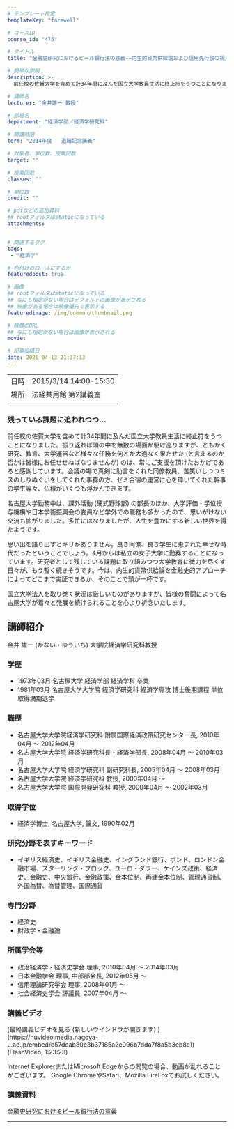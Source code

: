 ```yaml
---
# テンプレート指定
templateKey: "farewell"

# コースID
course_id: "475"

# タイトル
title: "金融史研究におけるピール銀行法の意義-−内生的貨幣供給論および信用先行説の視点を取り込んで−"

# 簡単な説明
description: >-
  前任校の佐賀大学を含めて計34年間に及んだ国立大学教員生活に終止符をうつことになりました。振り返れば頭の中を無数の場面が駆け巡りますが、ともかく研究、教育、大学運営など様々な任務を何とか大過なく果たせた (と言えるのか否かは皆様にお任せせねばなりませんが) のは、常にご支援を頂けたおかげであると感謝しています。会議の場で真剣に助言をくれた同僚教員、苦笑いしつつミスのしりぬぐいをしてくれた事務の ....

# 講師名
lecturer: "金井雄一 教授"

# 部局名
department: "経済学部／経済学研究科"

# 開講時限
term: "2014年度	退職記念講義"

# 対象者、単位数、授業回数
target: ""

# 授業回数
classes: ""

# 単位数
credit: ""

# pdfなどの追加資料
## rootフォルダはstaticになっている
attachments:


# 関連するタグ
tags:
 - "経済学"

# 色付けのロールにするか
featuredpost: true

# 画像
## rootフォルダはstaticになっている
## なにも指定がない場合はデフォルトの画像が表示される
## 映像がある場合は映像優先で表示する
featuredimage: /img/common/thumbnail.png

# 映像のURL
## なにも指定がない場合は画像が表示される
movie: 

# 記事投稿日
date: 2020-04-13 21:37:13
---
```


|   |   |
|---|---|
| 日時 | 2015/3/14  14:00-15:30 |
| 場所 | 法経共用館 第2講義室 |
|   |   |


### 残っている課題に追われつつ...

前任校の佐賀大学を含めて計34年間に及んだ国立大学教員生活に終止符をうつことになりました。振り返れば頭の中を無数の場面が駆け巡りますが、ともかく研究、教育、大学運営など様々な任務を何とか大過なく果たせた (と言えるのか否かは皆様にお任せせねばなりませんが) のは、常にご支援を頂けたおかげであると感謝しています。会議の場で真剣に助言をくれた同僚教員、苦笑いしつつミスのしりぬぐいをしてくれた事務の方、ゼミ合宿の運営に心を砕いてくれた幹事の学生等々、仏様がいくつも浮かんできます。

名古屋大学勤務中は、課外活動 (硬式野球部) の部長のほか、大学評価・学位授与機構や日本学術振興会の委員など学外での職務も多かったので、思いがけない交流も拡がりました。多忙にはなりましたが、人生を豊かにする新しい世界を得たようです。

思い出を語り出すとキリがありません。良き同僚、良き学生に恵まれた幸せな時代だったということでしょう。4月からは私立の女子大学に勤務することになっています。研究者として残している課題に取り組みつつ大学教育に微力を尽くす日々が、もう暫く続きそうです。今は、内生的貨幣供給論を金融史的アプローチによってどこまで実証できるか、そのことで頭が一杯です。

国立大学法人を取り巻く状況は厳しいものがありますが、皆様の奮闘によって名古屋大学が着々と発展を続けられることを心より祈念いたします。


## 講師紹介

金井 雄一 (かない・ゆういち) 大学院経済学研究科教授

### 学歴

* 1973年03月 名古屋大学 経済学部 経済学科 卒業
* 1981年03月 名古屋大学大学院 経済学研究科 経済学専攻 博士後期課程 単位取得満期退学

### 職歴

* 名古屋大学大学院経済学研究科 附属国際経済政策研究センター長, 2010年04月 ～ 2012年04月
* 名古屋大学大学院 経済学研究科長・経済学部長, 2008年04月 ～ 2010年03月
* 名古屋大学大学院 経済学研究科 副研究科長, 2005年04月 ～ 2008年03月
* 名古屋大学大学院 経済学研究科 教授, 2000年04月 ～
* 名古屋大学大学院 国際開発研究科 教授, 2000年04月 ～ 2002年03月

### 取得学位

* 経済学博士, 名古屋大学, 論文, 1990年02月

### 研究分野を表すキーワード

* イギリス経済史、イギリス金融史、イングランド銀行、ポンド、ロンドン金融市場、スターリング・ブロック、ユーロ・ダラー、ケインズ政策、経済史、金融史、中央銀行、金融政策、金本位制、再建金本位制、管理通貨制、外国為替、為替管理、国際通貨

### 専門分野

* 経済史
* 財政学・金融論

### 所属学会等

* 政治経済学・経済史学会 理事, 2010年04月 ～ 2014年03月
* 日本金融学会 理事, 中部部会長, 2012年05月 ～
* 信用理論研究学会 理事, 2008年01月 ～
* 社会経済史学会 評議員, 2007年04月 ～


### 講義ビデオ

<!--
<a href="https://nuvideo.media.nagoya-u.ac.jp/embed/b57deab80e3b37185a2e096b7dda7f8a5b3eb8c1" target="blank" width="640" height="360" frameborder="0" allowfullscreen></iframe>--> [最終講義ビデオを見る (新しいウインドウが開きます) ](https://nuvideo.media.nagoya-u.ac.jp/embed/b57deab80e3b37185a2e096b7dda7f8a5b3eb8c1)(FlashVideo, 1:23:23)


Internet ExplorerまたはMicrosoft Edgeからの閲覧の場合、動画が乱れることがございます。
Google ChromeやSafari、Mozilla FireFoxでお試しください。

### 講義資料

[金融史研究におけるピール銀行法の意義](https://ocw.nagoya-u.jp/files/475/lect.pdf) 

-----